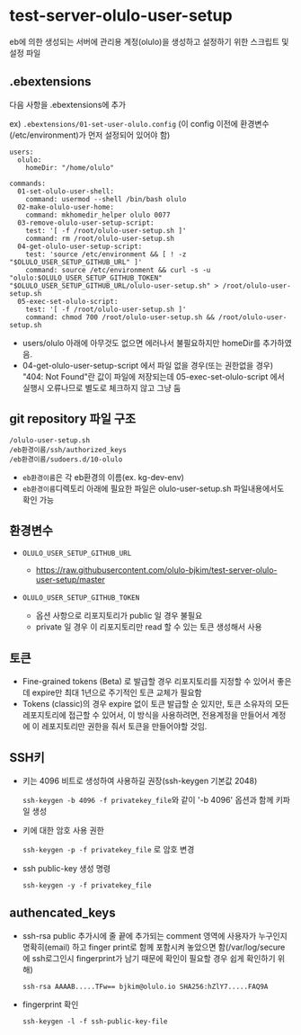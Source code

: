 # test-server-olulo-user-setup
eb에 의한 생성되는 서버에 관리용 계정(olulo)을 생성하고 설정하기 위한 스크립트 및 설정 파일

## .ebextensions
다음 사항을 .ebextensions에 추가

ex) `.ebextensions/01-set-user-olulo.config` (이 config 이전에 환경변수(/etc/environment)가 먼저 설정되어 있어야 함)

```
users:
  olulo:
    homeDir: "/home/olulo"

commands:
  01-set-olulo-user-shell:
    command: usermod --shell /bin/bash olulo
  02-make-olulo-user-home:
    command: mkhomedir_helper olulo 0077
  03-remove-olulo-user-setup-script:
    test: '[ -f /root/olulo-user-setup.sh ]'
    command: rm /root/olulo-user-setup.sh
  04-get-olulo-user-setup-script:
    test: 'source /etc/environment && [ ! -z "$OLULO_USER_SETUP_GITHUB_URL" ]'
    command: source /etc/environment && curl -s -u "olulo:$OLULO_USER_SETUP_GITHUB_TOKEN" "$OLULO_USER_SETUP_GITHUB_URL/olulo-user-setup.sh" > /root/olulo-user-setup.sh
  05-exec-set-olulo-script:
    test: '[ -f /root/olulo-user-setup.sh ]'
    command: chmod 700 /root/olulo-user-setup.sh && /root/olulo-user-setup.sh
```

- users/olulo 아래에 아무것도 없으면 에러나서 불필요하지만 homeDir를 추가하였음.
- 04-get-olulo-user-setup-script 에서 파일 없을 경우(또는 권한없을 경우) "404: Not Found"란 값이 파일에 저장되는데 05-exec-set-olulo-script 에서 실행시 오류나므로 별도로 체크하지 않고 그냥 둠

## git repository 파일 구조
```
/olulo-user-setup.sh
/eb환경이름/ssh/authorized_keys
/eb환경이름/sudoers.d/10-olulo
```
- `eb환경이름`은 각 eb환경의 이름(ex. kg-dev-env)
- `eb환경이름`디렉토리 아래에 필요한 파일은 olulo-user-setup.sh 파일내용에서도 확인 가능

## 환경변수

- `OLULO_USER_SETUP_GITHUB_URL`
  - https://raw.githubusercontent.com/olulo-bjkim/test-server-olulo-user-setup/master

- `OLULO_USER_SETUP_GITHUB_TOKEN`
  - 옵션 사항으로 리포지토리가 public 일 경우 불필요
  - private 일 경우 이 리포지토리만 read 할 수 있는 토큰 생성해서 사용

## 토큰
- Fine-grained tokens (Beta) 로 발급할 경우 리포지토리를 지정할 수 있어서 좋은 데 expire만 최대 1년으로 주기적인 토큰 교체가 필요함
- Tokens (classic)의 경우 expire 없이 토큰 발급할 순 있지만, 토큰 소유자의 모든 레포지토리에 접근할 수 있어서, 이 방식을 사용하려면, 전용계정을 만들어서 계정에 이 레포지토리만 권한을 줘서 토큰을 만들어야할 것임.

## SSH키

- 키는 4096 비트로 생성하여 사용하길 권장(ssh-keygen 기본값 2048)

  `ssh-keygen -b 4096 -f privatekey_file`와 같이 '-b 4096' 옵션과 함께 키파일 생성

- 키에 대한 암호 사용 권한

  `ssh-keygen -p -f privatekey_file` 로 암호 변경
 
- ssh public-key 생성 명령
 
  `ssh-keygen -y -f privatekey_file`

## authencated_keys
- ssh-rsa public 추가시에 줄 끝에 추가되는 comment 영역에 사용자가 누구인지 명확히(email) 하고 finger print로 함께 포함시켜 놓았으면 함(/var/log/secure 에 ssh로그인시 fingerprint가 남기 때문에 확인이 필요할 경우 쉽게 확인하기 위해)
  ```
  ssh-rsa AAAAB.....TFw== bjkim@olulo.io SHA256:hZlY7.....FAQ9A
  ```

- fingerprint 확인

  `ssh-keygen -l -f ssh-public-key-file`
